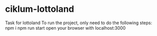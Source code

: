 # ciklum-lottoland
Task for lottoland
To run the project, only need to do the following steps:
npm i
npm run start
open your browser with localhost:3000
